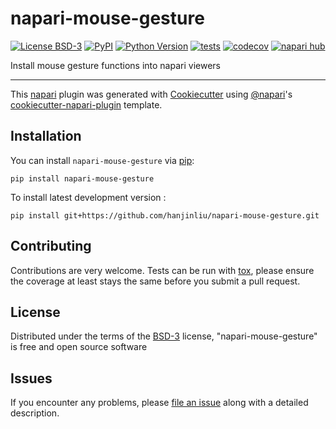 # napari-mouse-gesture

[![License BSD-3](https://img.shields.io/pypi/l/napari-mouse-gesture.svg?color=green)](https://github.com/hanjinliu/napari-mouse-gesture/raw/main/LICENSE)
[![PyPI](https://img.shields.io/pypi/v/napari-mouse-gesture.svg?color=green)](https://pypi.org/project/napari-mouse-gesture)
[![Python Version](https://img.shields.io/pypi/pyversions/napari-mouse-gesture.svg?color=green)](https://python.org)
[![tests](https://github.com/hanjinliu/napari-mouse-gesture/workflows/tests/badge.svg)](https://github.com/hanjinliu/napari-mouse-gesture/actions)
[![codecov](https://codecov.io/gh/hanjinliu/napari-mouse-gesture/branch/main/graph/badge.svg)](https://codecov.io/gh/hanjinliu/napari-mouse-gesture)
[![napari hub](https://img.shields.io/endpoint?url=https://api.napari-hub.org/shields/napari-mouse-gesture)](https://napari-hub.org/plugins/napari-mouse-gesture)

Install mouse gesture functions into napari viewers

----------------------------------

This [napari] plugin was generated with [Cookiecutter] using [@napari]'s [cookiecutter-napari-plugin] template.

<!--
Don't miss the full getting started guide to set up your new package:
https://github.com/napari/cookiecutter-napari-plugin#getting-started

and review the napari docs for plugin developers:
https://napari.org/stable/plugins/index.html
-->

## Installation

You can install `napari-mouse-gesture` via [pip]:

    pip install napari-mouse-gesture



To install latest development version :

    pip install git+https://github.com/hanjinliu/napari-mouse-gesture.git


## Contributing

Contributions are very welcome. Tests can be run with [tox], please ensure
the coverage at least stays the same before you submit a pull request.

## License

Distributed under the terms of the [BSD-3] license,
"napari-mouse-gesture" is free and open source software

## Issues

If you encounter any problems, please [file an issue] along with a detailed description.

[napari]: https://github.com/napari/napari
[Cookiecutter]: https://github.com/audreyr/cookiecutter
[@napari]: https://github.com/napari
[MIT]: http://opensource.org/licenses/MIT
[BSD-3]: http://opensource.org/licenses/BSD-3-Clause
[GNU GPL v3.0]: http://www.gnu.org/licenses/gpl-3.0.txt
[GNU LGPL v3.0]: http://www.gnu.org/licenses/lgpl-3.0.txt
[Apache Software License 2.0]: http://www.apache.org/licenses/LICENSE-2.0
[Mozilla Public License 2.0]: https://www.mozilla.org/media/MPL/2.0/index.txt
[cookiecutter-napari-plugin]: https://github.com/napari/cookiecutter-napari-plugin

[file an issue]: https://github.com/hanjinliu/napari-mouse-gesture/issues

[napari]: https://github.com/napari/napari
[tox]: https://tox.readthedocs.io/en/latest/
[pip]: https://pypi.org/project/pip/
[PyPI]: https://pypi.org/
